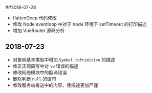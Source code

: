 ##2018-07-28

- flattenDeep 代码修改
- 修改 Node eventloop 中对于 node 环境下 setTimeout 的打印描述
- 增加 VueRouter 源码分析

## 2018-07-23 

- 对象转基本类型中增加 `Symbol.toPrimitive` 的描述
- 修正正则简写中对 `\w` 错误的描述
- 修改网络模块中的翻译错误
- 删除判断 `null` 的语句
- 修改服务端推送中的内容，使描述更加严谨